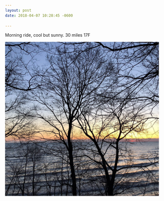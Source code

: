 ```yaml
---
layout: post
date: 2018-04-07 10:28:45 -0600

---
```

Morning ride, cool but sunny. 30 miles 17F

<img src="/assets/images/1113cddcc5.jpg" />
